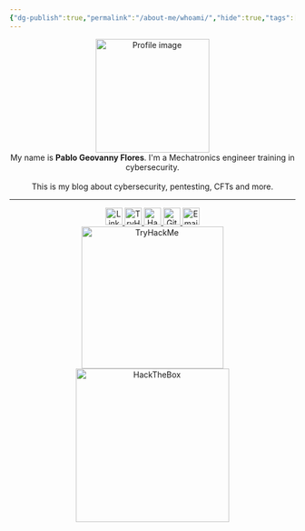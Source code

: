 ```yaml
---
{"dg-publish":true,"permalink":"/about-me/whoami/","hide":true,"tags":["gardenEntry"]}
---
```


<div align="center">
	<img src="https://tryhackme-images.s3.amazonaws.com/user-avatars/64860e3a1aa6c3004a78a6ce-1717730285921" alt="Profile image" height="200">
</div>

<center>
My name is <b>Pablo Geovanny Flores</b>. I'm a Mechatronics engineer training in cybersecurity.<br><br>
This is my blog about cybersecurity, pentesting, CFTs and more.
</center>

---

<div align="center">
    <a href="https://www.linkedin.com/in/p-g-f">
	<img src="https://img.shields.io/badge/LinkedIn-5AB0F7?style=flat&logo=linkedin" alt="LinkedIn Badge" height="30">
    </a>
    <a href="https://tryhackme.com/p/Ge0">
	<img src="https://img.shields.io/badge/TryHackMe-C11111?style=flat&logo=tryhackme&logoColor=white" alt="TryHackMe Badge" height="30">
    </a>
	<a href="https://app.hackthebox.com/users/1827323">
	<img src="https://img.shields.io/badge/HackTheBox-9FEF00?style=flat&logo=hackthebox&logoColor=gray" alt="HackTheBox Badge" height="30">
    </a>
    <a href="https://github.com/pablogeovanny">
	<img src="https://img.shields.io/badge/GitHub-gray?style=flat&logo=github&logoColor=white" alt="GitHub Badge" height="30">
    </a>
    <a href="mailto:pgfloresm@protonmail.com">
	<img src="https://img.shields.io/badge/Email-8D6DFF?style=flat&logo=protonmail&logoColor=white" alt="Email Badge" height="30">
    </a>
</div>

<div align="center">
    <a href="https://tryhackme.com/p/Ge0">
      <img src="https://tryhackme-badges.s3.amazonaws.com/Ge0.png" alt="TryHackMe" width="250">
    </a>
    <a href="https://app.hackthebox.com/users/1827323">
      <img src="https://www.hackthebox.com/badge/image/1827323" alt="HackTheBox" width="270">
    </a>
    <br><br>
</div>